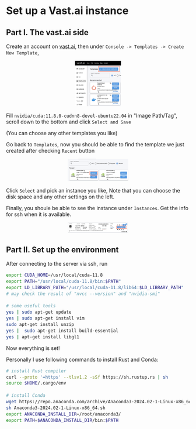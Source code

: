 # Set up a Vast.ai instance

## Part I. The vast.ai side

Create an account on [vast.ai](https://vast.ai/), then under `Console -> Templates -> Create New Template`, 

<p align="center"><img src="img/1.png" alt="1" style="zoom:25%;" width=25% height=25% /></p>

Fill `nvidia/cuda:11.8.0-cudnn8-devel-ubuntu22.04` in "Image Path/Tag", scroll down to the bottom and click `Select and Save`

(You can choose any other templates you like)

Go back to `Templates`, now you should be able to find the template we just created after checking `Recent` button

<p align="center"><img src="img/2.png" alt="2" style="zoom:33%;" width=33% height=33% /></p>

Click `Select` and pick an instance you like, Note that you can choose the disk space and any other settings on the left.

Finally, you shoule be able to see the instance under `Instances`. Get the info for ssh when it is available.

<p align="center"><img src="img/3.png" alt="3" style="zoom:33%;" width=33% height=33% /></p>

## Part II. Set up the environment

After connecting to the server via ssh, run

```bash
export CUDA_HOME=/usr/local/cuda-11.8
export PATH="/usr/local/cuda-11.8/bin:$PATH"
export LD_LIBRARY_PATH="/usr/local/cuda-11.8/lib64:$LD_LIBRARY_PATH"
# may check the result of "nvcc --version" and "nvidia-smi"

# some useful tools
yes | sudo apt-get update
yes | sudo apt-get install vim
sudo apt-get install unzip
yes |  sudo apt-get install build-essential
yes | apt-get install libgl1
```

Now everything is set!

Personally I use following commands to install Rust and Conda:

```bash
# install Rust compiler
curl --proto '=https' --tlsv1.2 -sSf https://sh.rustup.rs | sh
source $HOME/.cargo/env

# install Conda
wget https://repo.anaconda.com/archive/Anaconda3-2024.02-1-Linux-x86_64.sh
sh Anaconda3-2024.02-1-Linux-x86_64.sh
export ANACONDA_INSTALL_DIR=/root/anaconda3/
export PATH=$ANACONDA_INSTALL_DIR/bin:$PATH
```

